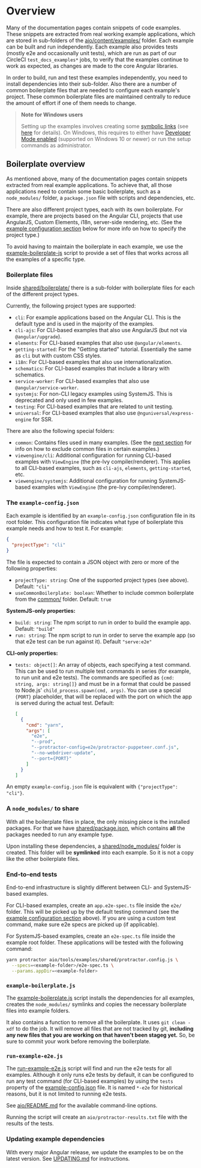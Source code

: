 # Overview

Many of the documentation pages contain snippets of code examples.
These snippets are extracted from real working example applications, which are stored in sub-folders of the [aio/content/examples/](.) folder.
Each example can be built and run independently.
Each example also provides tests (mostly e2e and occasionally unit tests), which are run as part of our CircleCI `test_docs_examples*` jobs, to verify that the examples continue to work as expected, as changes are made to the core Angular libraries.

In order to build, run and test these examples independently, you need to install dependencies into their sub-folder.
Also there are a number of common boilerplate files that are needed to configure each example's project.
These common boilerplate files are maintained centrally to reduce the amount of effort if one of them needs to change.

> **Note for Windows users**
>
> Setting up the examples involves creating some [symbolic links](https://en.wikipedia.org/wiki/Symbolic_link) (see [here](#symlinked-node_modules) for details).
> On Windows, this requires to either have [Developer Mode enabled](https://blogs.windows.com/windowsdeveloper/2016/12/02/symlinks-windows-10) (supported on Windows 10 or newer) or run the setup commands as administrator.


## Boilerplate overview

As mentioned above, many of the documentation pages contain snippets extracted from real example applications.
To achieve that, all those applications need to contain some basic boilerplate, such as a `node_modules/` folder, a `package.json` file with scripts and dependencies, etc.

There are also different project types, each with its own boilerplate.
For example, there are projects based on the Angular CLI, projects that use AngularJS, Custom Elements, i18n, server-side rendering, etc.
(See the [example configuration section](#example-config) below for more info on how to specify the project type.)

To avoid having to maintain the boilerplate in each example, we use the [example-boilerplate-js](./example-boilerplate.js) script to provide a set of files that works across all the examples of a specific type.


### Boilerplate files

Inside [shared/boilerplate/](./shared/boilerplate) there is a sub-folder with boilerplate files for each of the different project types.

Currently, the following project types are supported:

- `cli`: For example applications based on the Angular CLI. This is the default type and is used in the majority of the examples.
- `cli-ajs`: For CLI-based examples that also use AngularJS (but not via `@angular/upgrade`).
- `elements`: For CLI-based examples that also use `@angular/elements`.
- `getting-started`: For the "Getting started" tutorial. Essentially the same as `cli` but with custom CSS styles.
- `i18n`: For CLI-based examples that also use internationalization.
- `schematics`: For CLI-based examples that include a library with schematics.
- `service-worker`: For CLI-based examples that also use `@angular/service-worker`.
- `systemjs`: For non-CLI legacy examples using SystemJS. This is deprecated and only used in few examples.
- `testing`: For CLI-based examples that are related to unit testing.
- `universal`: For CLI-based examples that also use `@nguniversal/express-engine` for SSR.

There are also the following special folders:
- `common`: Contains files used in many examples.
  (See the [next section](#example-config) for info on how to exclude common files in certain examples.)
- `viewengine/cli`: Additional configuration for running CLI-based examples with `ViewEngine` (the pre-Ivy compiler/renderer).
  This applies to all CLI-based examples, such as `cli-ajs`, `elements`, `getting-started`, etc.
- `viewengine/systemjs`: Additional configuration for running SystemJS-based examples with `ViewEngine` (the pre-Ivy compiler/renderer).


<a name="example-config"></a>
### The `example-config.json`

Each example is identified by an `example-config.json` configuration file in its root folder.
This configuration file indicates what type of boilerplate this example needs and how to test it.
For example:

```json
{
  "projectType": "cli"
}
```

The file is expected to contain a JSON object with zero or more of the following properties:

- `projectType: string`: One of the supported project types (see above).
  Default: `"cli"`
- `useCommonBoilerplate: boolean`: Whether to include common boilerplate from the [common/](./shared/boilerplate/common) folder.
  Default: `true`

**SystemJS-only properties:**
- `build: string`: The npm script to run in order to build the example app.
  Default: `"build"`
- `run: string`: The npm script to run in order to serve the example app (so that e2e test can be run against it).
  Default `"serve:e2e"`

**CLI-only properties:**
- `tests: object[]`: An array of objects, each specifying a test command. This can be used to run multiple test commands in series (for example, to run unit and e2e tests).
  The commands are specified as `{cmd: string, args: string[]}` and must be in a format that could be passed to Node.js' `child_process.spawn(cmd, args)`. You can use a special `{PORT}` placeholder, that will be replaced with the port on which the app is served during the actual test.
  Default:

  ```json
  [
    {
      "cmd": "yarn",
      "args": [
        "e2e",
        "--prod",
        "--protractor-config=e2e/protractor-puppeteer.conf.js",
        "--no-webdriver-update",
        "--port={PORT}"
      ]
    }
  ]
  ```

An empty `example-config.json` file is equivalent with `{"projectType": "cli"}`.


<a name="symlinked-node_modules"></a>
### A `node_modules/` to share

With all the boilerplate files in place, the only missing piece is the installed packages.
For that we have [shared/package.json](./shared/package.json), which contains **all** the packages needed to run any example type.

Upon installing these dependencies, a [shared/node_modules/](./shared/node_modules) folder is created.
This folder will be **symlinked** into each example.
So it is not a copy like the other boilerplate files.


### End-to-end tests

End-to-end infrastructure is slightly different between CLI- and SystemJS-based examples.

For CLI-based examples, create an `app.e2e-spec.ts` file inside the `e2e/` folder.
This will be picked up by the default testing command (see the [example configuration section](#example-config) above).
If you are using a custom test command, make sure e2e specs are picked up (if applicable).

For SystemJS-based examples, create an `e2e-spec.ts` file inside the example root folder.
These applications will be tested with the following command:

```sh
yarn protractor aio/tools/examples/shared/protractor.config.js \
  --specs=<example-folder>/e2e-spec.ts \
  --params.appDir=<example-folder>
```


### `example-boilerplate.js`

The [example-boilerplate.js](./example-boilerplate.js) script installs the dependencies for all examples, creates the `node_modules/` symlinks and copies the necessary boilerplate files into example folders.

It also contains a function to remove all the boilerplate.
It uses `git clean -xdf` to do the job.
It will remove all files that are not tracked by git, **including any new files that you are working on that haven't been stageg yet.**
So, be sure to commit your work before removing the boilerplate.


### `run-example-e2e.js`

The [run-example-e2e.js](./run-example-e2e.js) script will find and run the e2e tests for all examples.
Although it only runs e2e tests by default, it can be configured to run any test command (for CLI-based examples) by using the `tests` property of the [example-config.json](#example-config) file.
It is named `*-e2e` for historical reasons, but it is not limited to running e2e tests.

See [aio/README.md](../../README.md#developer-tasks) for the available command-line options.

Running the script will create an `aio/protractor-results.txt` file with the results of the tests.


### Updating example dependencies

With every major Angular release, we update the examples to be on the latest version.
See [UPDATING.md](./UPDATING.md) for instructions.
